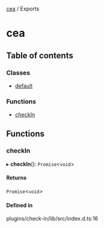 [cea](../wiki/README) / Exports

# cea

## Table of contents

### Classes

- [default](../wiki/Class:%20default)

### Functions

- [checkIn](../wiki/Exports#checkin)

## Functions

### checkIn

▸ **checkIn**(): `Promise`<`void`\>

#### Returns

`Promise`<`void`\>

#### Defined in

plugins/check-in/lib/src/index.d.ts:16
